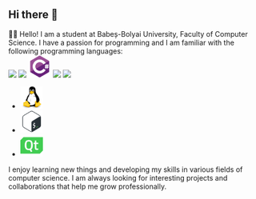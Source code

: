 ## Hi there 👋

👨‍🎓 Hello! I am a student at Babeș-Bolyai University, Faculty of Computer Science. I have a passion for programming and I am familiar with the following programming languages:
<br> 
<img src="https://camo.githubusercontent.com/426246ecfbf5e82767ee2187408f56a40cbb96e7e6edbfe65e333bca6945d02c/68747470733a2f2f696d672e69636f6e73382e636f6d2f3f73697a653d3130302669643d343036373026666f726d61743d706e6726636f6c6f723d303030303030" width="45">    <img src="https://camo.githubusercontent.com/cca412efea961d6d8a5729d02fab5d71a0cec3bd04b813707ca02c4dff78b124/68747470733a2f2f637265617a696c6c612d73746f72652e667261312e6469676974616c6f6365616e7370616365732e636f6d2f69636f6e732f333235363439382f66696c652d747970652d6370702d69636f6e2d6d642e706e67" width="45">    <img src="https://raw.githubusercontent.com/devicons/devicon/master/icons/csharp/csharp-original.svg" width="45">    <img src="https://camo.githubusercontent.com/ee88d3d57e1b7b084c184c5a1688a22f5abed6f541dc2921c687d5eb906e9ea2/68747470733a2f2f696d672e69636f6e73382e636f6d2f3f73697a653d3130302669643d313336373926666f726d61743d706e6726636f6c6f723d303030303030" width="45">    <img src="https://camo.githubusercontent.com/1d71e3522536364cde334c6e58762e93c171d23eee6ebf18495a0999c820be88/68747470733a2f2f696d672e69636f6e73382e636f6d2f3f73697a653d3130302669643d313334343126666f726d61743d706e6726636f6c6f723d303030303030" width="45">

- <img src="https://raw.githubusercontent.com/devicons/devicon/master/icons/linux/linux-original.svg" width="45">
- <img src="https://raw.githubusercontent.com/devicons/devicon/master/icons/bash/bash-original.svg" width="45">
- <img src="https://raw.githubusercontent.com/devicons/devicon/master/icons/qt/qt-original.svg" width="45">


I enjoy learning new things and developing my skills in various fields of computer science. I am always looking for interesting projects and collaborations that help me grow professionally.
